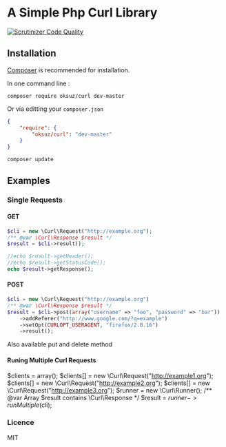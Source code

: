 # A Simple Php Curl Library

[![Scrutinizer Code Quality](https://scrutinizer-ci.com/g/oksuz/curl/badges/quality-score.png?b=master)](https://scrutinizer-ci.com/g/oksuz/curl/?branch=master)

## Installation

[Composer](http://getcomposer.org) is recommended for installation.

In one command line :
```
composer require oksuz/curl dev-master
```

Or via editting your `composer.json`
```json
{
    "require": {
        "oksuz/curl": "dev-master"
    }
}
```

```
composer update
```

## Examples

### Single Requests

#### GET
```php
$cli = new \Curl\Request("http://example.org");
/** @var \Curl\Response $result */
$result = $cli->result();

//echo $result->getHeader();
//echo $result->getStatusCode();
echo $result->getResponse();
```

#### POST

```php
$cli = new \Curl\Request("http://example.org")
/** @var \Curl\Response $result */
$result = $cli->post(array("username" => "foo", "password" => "bar"))
    ->addReferer("http://www.google.com/?q=example")
    ->setOpt(CURLOPT_USERAGENT, "firefox/2.0.16")
    ->result();
```

Also available put and delete method

#### Runing Multiple Curl Requests
$clients = array();
$clients[] = new \Curl\Request("http://example1.org");
$clients[] = new \Curl\Request("http://example2.org");
$clients[] = new \Curl\Request("http://example3.org");
$runner = new \Curl\Runner();
/** @var Array $result contains \Curl\Response */
$result = $runner->runMultiple($cli);



### Licence

MIT
